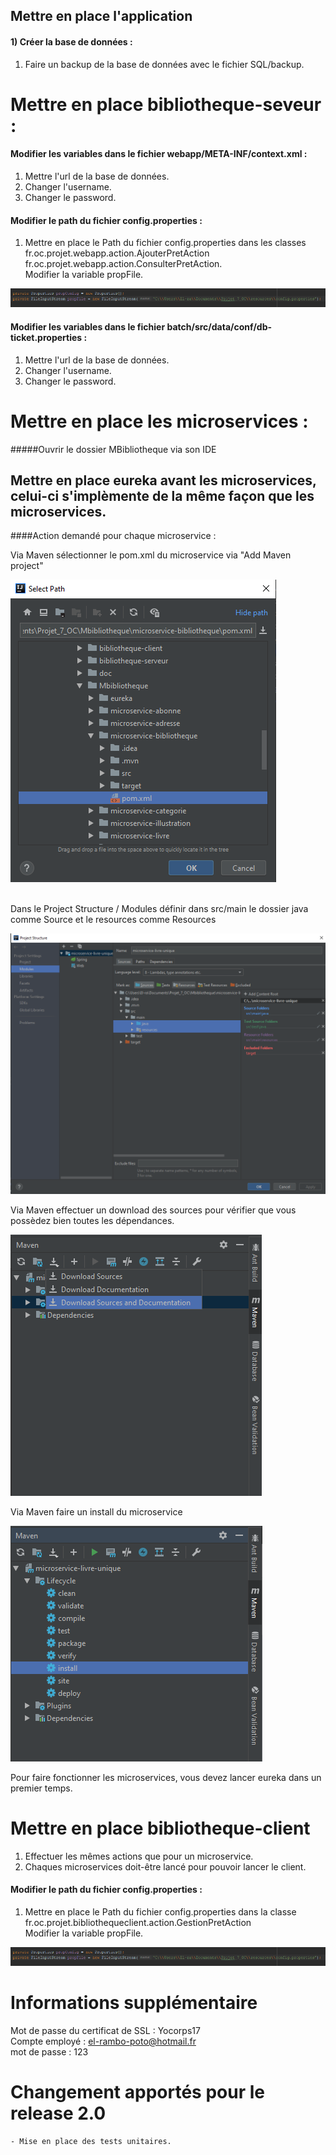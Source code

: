 ##  Mettre en place l'application
   
####  1) Créer la base de données :

   1. Faire un backup de la base de données avec le fichier SQL/backup.
    
   #   Mettre en place bibliotheque-seveur :
    
####   Modifier les variables dans le fichier webapp/META-INF/context.xml :

   1. Mettre l'url de la base de données.
   2. Changer l'username.
   3. Changer le password.
   
####   Modifier le path du fichier config.properties :
    
   1. Mettre en place le Path du fichier config.properties dans
    les classes fr.oc.projet.webapp.action.AjouterPretAction fr.oc.projet.webapp.action.ConsulterPretAction.
     <br/>
    Modifier la variable propFile.
    
   ![automated like clockwork](doc/image/image5.png)
    
    
    
####   Modifier les variables dans le fichier batch/src/data/conf/db-ticket.properties :
    
   1. Mettre l'url de la base de données.
   2. Changer l'username.
   3. Changer le password.

#   Mettre en place les microservices :

  #####Ouvrir le dossier MBibliotheque via son IDE
  
  ##  Mettre en place eureka avant les microservices, celui-ci s'implèmente de la même façon que les microservices.
    
   ####Action demandé pour chaque microservice : 
   
   Via Maven sélectionner le pom.xml du microservice via "Add Maven project" 
   
   ![automated like clockwork](doc/image/image4.png)
   
   <br/>
    Dans le Project Structure / Modules
        définir dans src/main le dossier java comme Source
        et le resources comme Resources
 
   ![automated like clockwork](doc/image/image1.png)
   
   
   Via Maven effectuer un download des sources pour vérifier que vous possèdez bien toutes les dépendances.
   
   ![automated like clockwork](doc/image/image2.png)
   
   Via Maven faire un install du microservice
   
   ![automated like clockwork](doc/image/image3.png)
   
   
   Pour faire fonctionner les microservices, vous devez lancer eureka dans un premier temps.
   
   
   # Mettre en place bibliotheque-client
   
   
   1. Effectuer les mêmes actions que pour un microservice.
   2. Chaques microservices doit-être lancé pour pouvoir lancer le client.
   
   ####   Modifier le path du fichier config.properties :
          
   1. Mettre en place le Path du fichier config.properties dans
          la classe
          fr.oc.projet.bibliothequeclient.action.GestionPretAction
           <br/>
          Modifier la variable propFile.
          
   ![automated like clockwork](doc/image/image5.png)
   
   
   
   
   # Informations supplémentaire
   
   Mot de passe du certificat de SSL : Yocorps17  <br/>
   Compte employé : el-rambo-poto@hotmail.fr  <br/>
   mot de passe : 123  <br/>
   
   
   # Changement apportés pour le release 2.0
   
    - Mise en place des tests unitaires.